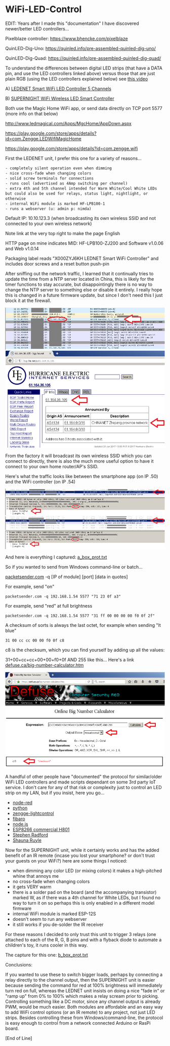 # WiFi-LED-Control

EDIT: Years after I made this "documentation" I have discovered newer/better LED controllers...

Pixelblaze controller: https://www.bhencke.com/pixelblaze

QuinLED-Dig-Uno: https://quinled.info/pre-assembled-quinled-dig-uno/

QuinLED-Dig-Quad:  https://quinled.info/pre-assembled-quinled-dig-quad/

To understand the differences between digital LED strips (that have a DATA pin, and use the LED controllers linked above) versus those that are just plain RGB (using the LED controllers explained below) see <a href="https://www.youtube.com/watch?v=K4H2y51LKok">this video</a>

A) <a href="https://www.amazon.com/gp/product/B01DY56N8U">LEDENET Smart WiFi LED Controller 5 Channels</a>

B) <a href="https://www.amazon.com/gp/product/B01JZ2SI6Q">SUPERNIGHT WiFi Wireless LED Smart Controller</a><br>

Both use the Magic Home WiFi app, or send data directly on TCP port 5577 (more info on that below)

http://www.ledmagical.com/Apps/MgcHome/AppDown.aspx

https://play.google.com/store/apps/details?id=com.Zengge.LEDWifiMagicHome

https://play.google.com/store/apps/details?id=com.zengge.wifi

First the LEDENET unit, I prefer this one for a variety of reasons...

    - completely silent operation even when dimming
    - nice cross-fade when changing colors  
    - solid screw terminals for connections
    - runs cool (advertised as 4Amp switching per channel)
    - extra 4th and 5th channel intended for Warm White/Cool White LEDs but could also be used for relays, status light, nightlight, or otherwise
    - internal WiFi module is marked HF-LPB100-1
    - runs a webserver (u: admin p: nimda)

Default IP: 10.10.123.3 (when broadcasting its own wireless SSID and not connected to your own wireless network)

Note link at the very top right to make the page English

HTTP page on mine indicates MID: HF-LPB100-ZJ200 and Software v1.0.06 and Web v1.0.14

Packaging label reads "X000ZYJ6KH LEDNET Smart WiFi Controller" and includes door screws and a reset button push-pin

After sniffing out the network traffic, I learned that it continually tries to update the time from a NTP server located in China, 
this is likely for the timer functions to stay accurate, but disappointingly there is no way to change the NTP server to something else 
or disable it entirely. I really hope this is changed in a future firmware update, but since I don't need this I just block it at the firewall.

![ntp_on_boot](ntp_on_boot.png?raw=true "ntp_on_boot")
![ntp_to_china](ntp_to_china.png?raw=true "ntp_to_china")

From the factory it will broadcast its own wireless SSID which you can connect to directly, there is also the much more useful option to have it connect to your own home router/AP's SSID. 

Here's what the traffic looks like between the smartphone app (on IP .50) and the WiFi controller (on IP .54)

![on_cmd](on_cmd.png?raw=true "on_cmd")
![off_cmd](off_cmd.png?raw=true "off_cmd")

And here is everything I captured: <a href="a_box_prot.txt">a_box_prot.txt</a>

So if you wanted to send from Windows command-line or batch...

<a href="https://packetsender.com/download">packetsender.com</a> -q [IP of module] [port] [data in quotes]

For example, send "on"

    packetsender.com -q 192.168.1.54 5577 "71 23 0f a3"
    
For example, send "red" at full brightness

    packetsender.com -q 192.168.1.54 5577 "31 ff 00 00 00 00 f0 0f 2f"

A checksum of sorts is always the last octet, for example when sending "lt blue"

    31 00 cc cc 00 00 f0 0f c8
    
c8 is the checksum, which you can find yourself by adding up all the values:

31+00+cc+cc+00+00+f0+0f AND 255 like this... Here's a link <a href="https://defuse.ca/big-number-calculator.htm">defuse.ca/big-number-calculator.htm</a>

![checksum_calc](checksum_calc.png?raw=true "checksum_calc")

A handful of other people have "documented" the protocol for similar/older WiFi LED controllers and made scripts 
dependant on some 3rd party IoT service. I don't care for any of that risk or complexity just to control an LED strip on my LAN, but if you insist, here you go...

 - <a href="http://steve.zazeski.com/using-node-red-to-send-commands-to-wifi-led-controllers">node-red</a>
 - <a href="https://gist.github.com/linuxkidd/63013efd73e198d035e6">python</a>
 - <a href="https://github.com/vikstrous/zengge-lightcontrol">zengge-lightcontrol</a>
 - <a href="http://forum.universal-devices.com/topic/12977-fibaro-rgbw-controller">fibaro</a>
 - <a href="http://g.chasefox.net/zentyal/unifi/rgb-led">node.js</a>
 - <a href="http://domoticz.com/forum/viewtopic.php?f=38&t=7957#p54379">ESP8266 commercial H801</a>
 - <a href="http://stephenradford.me/cheap-homekit-led-strips-lighting">Stephen Radford</a>
 - <a href="http://www.emessaging.biz/blog/?p=629">Shauna Ruyle</a>

Now for the SUPERNIGHT unit, while it certainly works and has the added benefit of an IR remote (incase you lost your smartphone? or don't trust your guests on your WiFi?) here are some things I noticed:

 - when dimming any color LED (or mixing colors) it makes a high-pitched whine that annoys me
 - no cross-fade when changing colors
 - it gets VERY warm
 - there is a solder pad on the board (and the accompanying transistor) marked W, as if there was a 4th channel for White LEDs,
    but I found no way to turn it on so perhaps this is only enabled in a different model firmware
 - internal WiFi module is marked ESP-12S
 - doesn't seem to run any webserver
 - it still works if you de-solder the IR receiver

For these reasons I decided to only trust this unit to trigger 3 relays (one attached to each of the R, G, B pins and with a flyback diode to automate a children's toy, it runs cooler in this way.<br>

The capture for this one: <a href="b_box_prot.txt">b_box_prot.txt</a>

Conclusions:

If you wanted to use these to switch bigger loads, perhaps by connecting a relay directly to the channel output, 
then the SUPERNIGHT unit is easier because sending the command for red at 100% brightness will immediately turn red on full, 
whereas the LEDNET unit insists on doing a nice "fade in" or "ramp up" from 0% to 100% which makes a relay scream prior to picking. 
Controlling something like a DC motor, since any channel output is already PWM, would be much easier. 
Both modules are affordable and an easy way to add WiFi control options (or an IR remote) to any project, not just LED strips. 
Besides controlling these from Windows/command-line, the protocol is easy enough to control from a network connected Arduino or RasPi board.

[End of Line]
